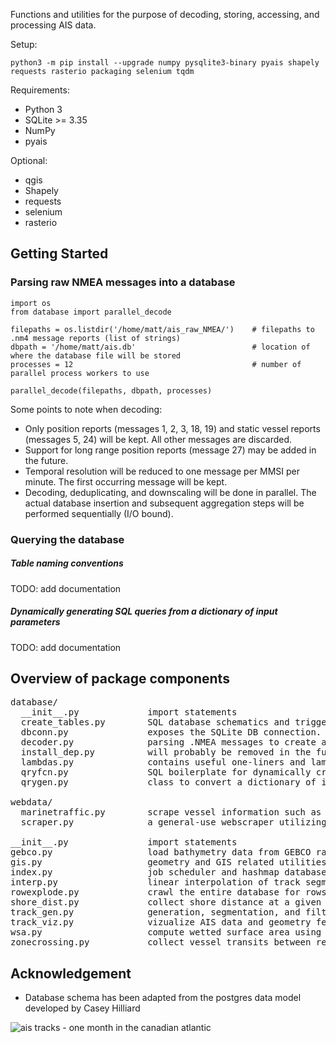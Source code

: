 Functions and utilities for the purpose of decoding, storing, accessing, and processing AIS data. 

Setup:
  ```
  python3 -m pip install --upgrade numpy pysqlite3-binary pyais shapely requests rasterio packaging selenium tqdm
  ```

Requirements:
  * Python 3
  * SQLite >= 3.35
  * NumPy
  * pyais

Optional:
  * qgis
  * Shapely
  * requests
  * selenium
  * rasterio



## Getting Started

### Parsing raw NMEA messages into a database


```
import os
from database import parallel_decode

filepaths = os.listdir('/home/matt/ais_raw_NMEA/')    # filepaths to .nm4 message reports (list of strings)
dbpath = '/home/matt/ais.db'                          # location of where the database file will be stored
processes = 12                                        # number of parallel process workers to use

parallel_decode(filepaths, dbpath, processes)
```

Some points to note when decoding: 
  - Only position reports (messages 1, 2, 3, 18, 19) and static vessel reports (messages 5, 24) will be kept. All other messages are discarded.
  - Support for long range position reports (message 27) may be added in the future.
  - Temporal resolution will be reduced to one message per MMSI per minute. The first occurring message will be kept.
  - Decoding, deduplicating, and downscaling will be done in parallel. The actual database insertion and subsequent aggregation steps will be performed sequentially (I/O bound).  


### Querying the database  
  
  
##### Table naming conventions
  TODO: add documentation  


##### Dynamically generating SQL queries from a dictionary of input parameters  
  TODO: add documentation  


## Overview of package components

<pre>
database/
  __init__.py             import statements  
  create_tables.py        SQL database schematics and triggers. used in decoder.py
  dbconn.py               exposes the SQLite DB connection. some postgres code is also included for legacy purposes
  decoder.py              parsing .NMEA messages to create an SQL database. See function parallel_decode()
  install_dep.py          will probably be removed in the future. contains code for compiling python from source
  lambdas.py              contains useful one-liners and lambda functions. notably includes DB query callback functions
  qryfcn.py               SQL boilerplate for dynamically creating database queries. used when calling qrygen.py
  qrygen.py               class to convert a dictionary of input parameters into SQL code, and generate queries

webdata/
  marinetraffic.py        scrape vessel information such as deadweight tonnage from marinetraffic.com
  scraper.py              a general-use webscraper utilizing selenium, firefox, and mozilla geckodriver

__init__.py               import statements
gebco.py                  load bathymetry data from GEBCO raster files
gis.py                    geometry and GIS related utilities
index.py                  job scheduler and hashmap database utility, used to parallelize functions and store arbitrary binary
interp.py                 linear interpolation of track segments on temporal axis
rowexplode.py             crawl the entire database for rows matching certain conditions
shore_dist.py             collect shore distance at a given coordinates using GFW distance raster
track_gen.py              generation, segmentation, and filtering of vessel trajectories
track_viz.py              vizualize AIS data and geometry features using QGIS. should be considered experimental
wsa.py                    compute wetted surface area using denny-mumford regression on vessel deadweight tonnage
zonecrossing.py           collect vessel transits between regions of interest, and aggregate various trajectory statistics
</pre> 


## Acknowledgement
  - Database schema has been adapted from the postgres data model developed by Casey Hilliard


![ais tracks - one month in the canadian atlantic](https://gitlab.meridian.cs.dal.ca/matt_s/ais_public/-/raw/master/output/scriptoutput.png)

